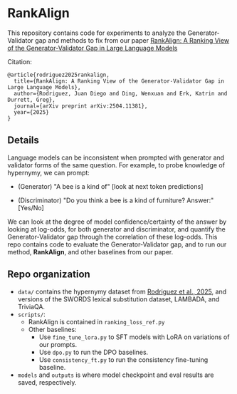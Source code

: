 RankAlign
==========

This repository contains code for experiments to analyze the Generator-Validator gap and methods to fix from our paper [RankAlign: A Ranking View of the Generator-Validator Gap in Large Language Models](https://arxiv.org/abs/2504.11381)

Citation:
```
@article{rodriguez2025rankalign,
  title={RankAlign: A Ranking View of the Generator-Validator Gap in Large Language Models},
  author={Rodriguez, Juan Diego and Ding, Wenxuan and Erk, Katrin and Durrett, Greg},
  journal={arXiv preprint arXiv:2504.11381},
  year={2025}
}
```


Details
-------

Language models can be inconsistent when prompted with generator and validator forms of the same question. For example, to probe knowledge of hypernymy, we can prompt:

- (Generator)  "A bee is a kind of"  [look at next token predictions]

- (Discriminator)   "Do you think a bee is a kind of furniture? Answer:" [Yes/No]

We can look at the degree of model confidence/certainty of the answer by looking at log-odds, for both generator and discriminator, and quantify the Generator-Validator gap through the correlation of these log-odds. This repo contains code to evaluate the Generator-Validator gap, and to run our method, **RankAlign**, and other baselines from our paper.


Repo organization
-----------------

- `data/` contains the hypernymy dataset from [Rodriguez et al., 2025](https://arxiv.org/abs/2410.22590), and versions of the SWORDS lexical substitution dataset, LAMBADA, and TriviaQA.
- `scripts/`:
    - RankAlign is contained in `ranking_loss_ref.py`
    - Other baselines:
       * Use `fine_tune_lora.py` to SFT models with LoRA on variations of our prompts.
       * Use `dpo.py` to run the DPO baselines.
       * Use `consistency_ft.py` to run the consistency fine-tuning baseline.
- `models` and `outputs` is where model checkpoint and eval results are saved, respectively.

